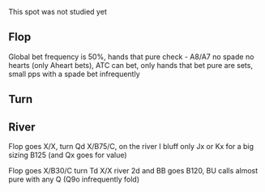 This spot was not studied yet

## Flop

Global bet frequency is 50%, 
hands that pure check - A8/A7 no spade no hearts (only Aheart bets), ATC can bet, only hands that bet pure are sets, small pps with a spade bet infrequently

## Turn



## River

Flop goes X/X, turn Qd X/B75/C, on the river I bluff only Jx or Kx for a big sizing B125 (and Qx goes for value)

Flop goes X/B30/C turn Td X/X river 2d and BB goes B120, BU calls almost pure with any Q (Q9o infrequently fold)
